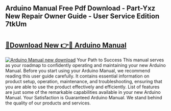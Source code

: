 ## Arduino Manual Free Pdf Download - Part-Yxz New Repair Owner Guide - User Service Edition 7tkUm

# <h2><a href="http://bc45631.oget.top/?id=Arduino+Manual">🔗Download New 👉🔴 Arduino Manual</a></h2>

[![Arduino Manual new download](https://i.imgur.com/5g1atiW.png)](http://bc45631.oget.top/?id=Arduino+Manual)
Your Path to Success This manual serves as your roadmap to confidently operating and maintaining your new Arduino Manual. Before you start using your Arduino Manual, we recommend reading this user guide carefully. It contains essential information on product setup, operation, maintenance, and troubleshooting, ensuring that you are able to use the product effectively and efficiently. List of features are just some of the remarkable capabilities available in your new Arduino Manual. Your Satisfaction is Guaranteed Arduino Manual. We stand behind the quality of our products and services.
